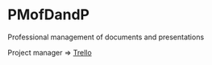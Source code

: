 # PMofDandP
Professional management of documents and presentations

Project manager => [Trello](https://trello.com/b/SJQ7D5kh/pmofdandp-virtual-reality)

